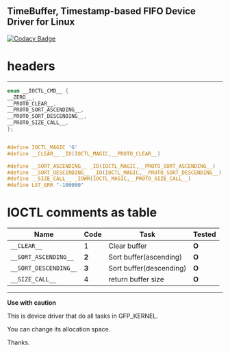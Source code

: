 
## TimeBuffer, Timestamp-based FIFO Device Driver for Linux
[![Codacy Badge](https://app.codacy.com/project/badge/Grade/8c26c5411743427b900d6e1f5c7dfaf5)](https://www.codacy.com/gh/yoonjin2/timebuffer/dashboard?utm_source=github.com&amp;utm_medium=referral&amp;utm_content=yoonjin2/timebuffer&amp;utm_campaign=Badge_Grade)

# headers
----------------
```c
enum __IOCTL_CMD__ {
__ZERO__,
__PROTO_CLEAR__,
__PROTO_SORT_ASCENDING__,
__PROTO_SORT_DESCENDING__,
__PROTO_SIZE_CALL__,
};


#define IOCTL_MAGIC 'G'
#define __CLEAR__ _IO(IOCTL_MAGIC,__PROTO_CLEAR__) 

#define __SORT_ASCENDING__ _IO(IOCTL_MAGIC,__PROTO_SORT_ASCENDING__)
#define __SORT_DESCENDING__ _IO(IOCTL_MAGIC,__PROTO_SORT_DESCENDING__)
#define __SIZE_CALL__ _IOWR(IOCTL_MAGIC,__PROTO_SIZE_CALL__)
#define LST_ERR "-100000"
```

# IOCTL comments as table
|Name|Code|Task|Tested|
|---|---|---|---|
|`__CLEAR__`|1|Clear buffer|**O**| 
|`__SORT_ASCENDING__`|**2**|Sort buffer(ascending)|**O**|    
|`__SORT_DESCENDING__`|**3**|Sort buffer(descending)|**O**|
|`__SIZE_CALL__`|4|return buffer size|**O**|
-----------------------------------------
    
**Use with caution**

This is device driver that do all tasks in GFP_KERNEL.

You can change its allocation space.

Thanks.


